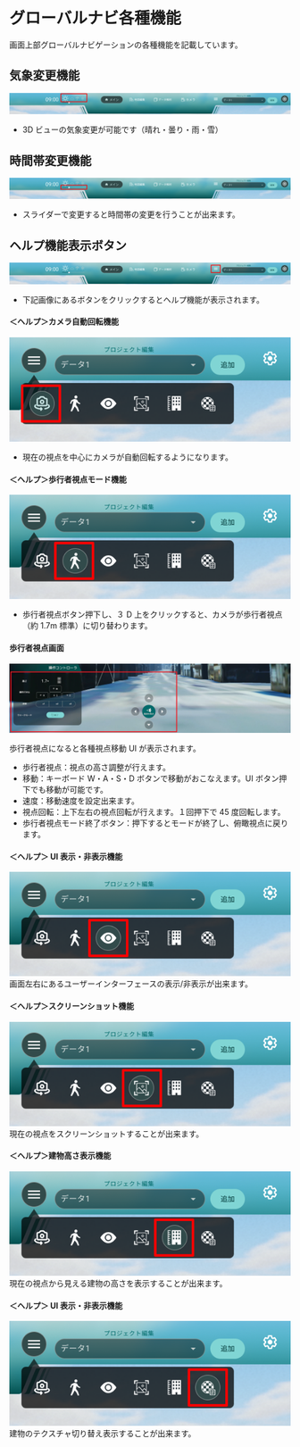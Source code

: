 # グローバルナビ各種機能

画面上部グローバルナビゲーションの各種機能を記載しています。

## 気象変更機能

![ナビゲーション](../resources/Navigation/img_navigation01.png)

- 3D ビューの気象変更が可能です（晴れ・曇り・雨・雪）

## 時間帯変更機能

![ナビゲーション](../resources/Navigation/img_navigation02.png)

- スライダーで変更すると時間帯の変更を行うことが出来ます。

## ヘルプ機能表示ボタン

![ナビゲーション](../resources/Navigation/img_navigation03.png)

- 下記画像にあるボタンをクリックするとヘルプ機能が表示されます。

#### ＜ヘルプ＞カメラ自動回転機能

![ナビゲーション](../resources/Navigation/img_navigation_help01.png)

- 現在の視点を中心にカメラが自動回転するようになります。

#### ＜ヘルプ＞歩行者視点モード機能

![ナビゲーション](../resources/Navigation/img_navigation_help02.png)

- 歩行者視点ボタン押下し、３ D 上をクリックすると、カメラが歩行者視点（約 1.7m 標準）に切り替わります。

#### 歩行者視点画面

![ナビゲーション](../resources/Navigation/img_walkmode01.png)

歩行者視点になると各種視点移動 UI が表示されます。

- 歩行者視点：視点の高さ調整が行えます。
- 移動：キーボード W・A・S・D ボタンで移動がおこなえます。UI ボタン押下でも移動が可能です。
- 速度：移動速度を設定出来ます。
- 視点回転：上下左右の視点回転が行えます。１回押下で 45 度回転します。
- 歩行者視点モード終了ボタン：押下するとモードが終了し、俯瞰視点に戻ります。

#### ＜ヘルプ＞ UI 表示・非表示機能

![ナビゲーション](../resources/Navigation/img_navigation_help03.png)
画面左右にあるユーザーインターフェースの表示/非表示が出来ます。

#### ＜ヘルプ＞スクリーンショット機能

![ナビゲーション](../resources/Navigation/img_navigation_help04.png)
現在の視点をスクリーンショットすることが出来ます。

#### ＜ヘルプ＞建物高さ表示機能

![ナビゲーション](../resources/Navigation/img_navigation_help05.png)
現在の視点から見える建物の高さを表示することが出来ます。

#### ＜ヘルプ＞ UI 表示・非表示機能

![ナビゲーション](../resources/Navigation/img_navigation_help06.png)
建物のテクスチャ切り替え表示することが出来ます。
